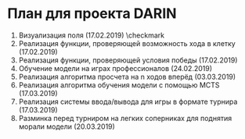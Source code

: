 # План для проекта DARIN

1. Визуализация поля (17.02.2019) \checkmark
1. Реализация функции, проверяющей возможность хода в клетку (17.02.2019)
1. Реализация функции, проверяющей условия победы (17.02.2019)
1. Обучение модели на играх профессионалов (24.02.2019)
1. Реализация алгоритма просчета на n ходов вперёд (03.03.2019)
1. Реализация алгоритма обучения модели с помощью MCTS (17.03.2019)
1. Реализация системы ввода/вывода для игры в формате турнира (17.03.2019)
1. Разминка перед турниром на легких соперниках для поднятия морали модели (20.03.2019)
